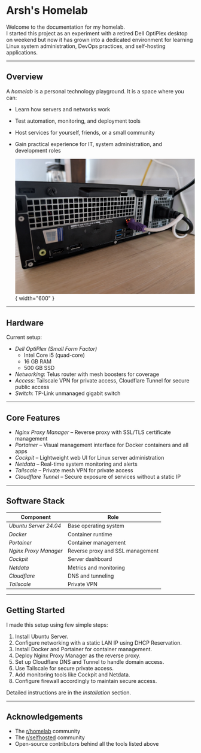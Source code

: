 # Arsh's Homelab

Welcome to the documentation for my homelab.  
I started this project as an experiment with a retired Dell OptiPlex desktop on weekend but now it has grown into a dedicated environment for learning Linux system administration, DevOps practices, and self-hosting applications.

---

## Overview

A *homelab* is a personal technology playground. It is a space where you can:

* Learn how servers and networks work
* Test automation, monitoring, and deployment tools
* Host services for yourself, friends, or a small community
* Gain practical experience for IT, system administration, and development roles


  ![My Homelab Setup](images/optiplex-setup.jpg){ width="600" }

---

## Hardware

Current setup:
- *Dell OptiPlex (Small Form Factor)*  
  - Intel Core i5 (quad-core)  
  - 16 GB RAM  
  - 500 GB SSD  
- *Networking*: Telus router with mesh boosters for coverage  
- *Access*: Tailscale VPN for private access, Cloudflare Tunnel for secure public access  
- *Switch*: TP-Link unmanaged gigabit switch

---

## Core Features

- *Nginx Proxy Manager* – Reverse proxy with SSL/TLS certificate management  
- *Portainer* – Visual management interface for Docker containers and all apps
- *Cockpit* – Lightweight web UI for Linux server administration  
- *Netdata* – Real-time system monitoring and alerts  
- *Tailscale* – Private mesh VPN for private access  
- *Cloudflare Tunnel* – Secure exposure of services without a static IP  

---

## Software Stack

| Component               | Role                                    |
|--------------------------|-----------------------------------------|
| *Ubuntu Server 24.04* | Base operating system                   |
| *Docker*              | Container runtime                       |
| *Portainer*           | Container management                    |
| *Nginx Proxy Manager* | Reverse proxy and SSL management         |
| *Cockpit*             | Server dashboard                        |
| *Netdata*             | Metrics and monitoring                  |
| *Cloudflare*          | DNS and tunneling                       |
| *Tailscale*           | Private VPN                             |

---

## Getting Started

I made this setup using few simple steps:

1. Install Ubuntu Server.  
2. Configure networking with a static LAN IP using DHCP Reservation.  
3. Install Docker and Portainer for container management.  
4. Deploy Nginx Proxy Manager as the reverse proxy.  
5. Set up Cloudflare DNS and Tunnel to handle domain access.  
6. Use Tailscale for secure private access.  
7. Add monitoring tools like Cockpit and Netdata.  
8. Configure firewall accordingly to maintain secure access.  

Detailed instructions are in the *Installation* section.

---

## Acknowledgements

- The [r/homelab](https://www.reddit.com/r/homelab/wiki/introduction) community  
- The [r/selfhosted](https://wiki.r-selfhosted.com/) community    
- Open-source contributors behind all the tools listed above